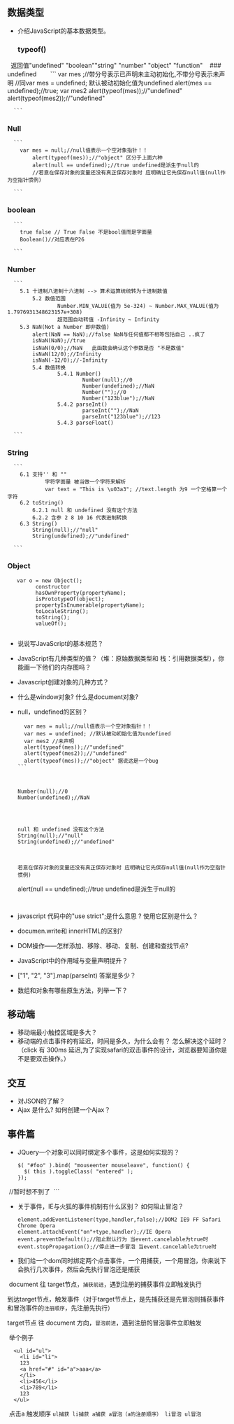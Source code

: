 ## 数据类型
* 介绍JavaScript的基本数据类型。  
  ### typeof()  
      返回值"undefined"	"boolean""string" "number" "object" "function"   
  ### undefined  
      ```
      var mes ;//带分号表示已声明未主动初始化,不带分号表示未声明
			//同var mes = undefined; 默认被动初始化值为undefined
			alert(mes == undefined);//true;
			var mes2
			alert(typeof(mes));//"undefined"
			alert(typeof(mes2));//"undefined"  
      
      ```  
      
  ### Null  
      ```
        var mes = null;//null值表示一个空对象指针！！
		    alert(typeof(mes));//"object" 区分于上面六种
		    alert(null == undefined);//true undefined是派生于null的
		    //若意在保存对象的变量还没有真正保存对象时 应明确让它先保存null值(null作为空指针惯例)
      
      ```  
  ### boolean  
      ```
        true false // True False 不是bool值而是字面量
        Boolean()//对应表在P26  
        
      ``` 
  ### Number  
      ```
        5.1 十进制八进制十六进制 --> 算术运算统统转为十进制数值 
		    5.2 数值范围
		            Number.MIN_VALUE(值为 5e-324) ~ Number.MAX_VALUE(值为 1.7976931348623157e+308)
 					超范围自动转值 -Infinity ~ Infinity
        5.3 NaN(Not a Number 即非数值)
            alert(NaN == NaN);//false NaN与任何值都不相等包括自己 ..疯了
            isNaN(NaN);//true
            isNaN(0/0);//NaN   此函数会确认这个参数是否 "不是数值"
            isNaN(12/0);//Infinity  
            isNaN(-12/0);//-Infinity  
 		    5.4 数值转换
 		    		5.4.1 Number()
 		    		      	Number(null);//0
 		    		      	Number(undefined);//NaN
 		    		      	Number("");//0
							Number("123blue");//NaN
 		    		5.4.2 parseInt()
 		    				parseInt("");//NaN
							parseInt("123blue");//123
 		    		5.4.3 parseFloat()  
        
      ``` 
  ### String  
      ```
        6.1 支持'' 和 "" 
 			    字符字面量 被当做一个字符来解析
 			    var text = "This is \u03a3"; //text.length 为9 一个空格算一个字符
        6.2 toString()
            6.2.1 null 和 undefined 没有这个方法
            6.2.2 含参 2 8 10 16 代表进制转换
        6.3 String()
            String(null);//"null"
            String(undefined);//"undefined"
      
      ``` 
  ### Object  
  
   ```  
      var o = new Object();
 			constructor
 			hasOwnProperty(propertyName);
 			isPrototypeOf(object);
 			propertyIsEnumerable(propertyName);
 			toLocaleString();
 			toString();
 			valueOf();  
      
   ``` 
   
* 说说写JavaScript的基本规范？  
  
* JavaScript有几种类型的值？（堆：原始数据类型和 栈：引用数据类型），你能画一下他们的内存图吗？
* Javascript创建对象的几种方式？
* 什么是window对象? 什么是document对象?
* null，undefined的区别？  
	```  
	  var mes = null;//null值表示一个空对象指针！！  
	  var mes = undefined; //默认被动初始化值为undefined   
	  var mes2 //未声明  
	  alert(typeof(mes));//"undefined"  
	  alert(typeof(mes2));//"undefined"  
	  alert(typeof(mes));//"object" 据说这是一个bug  
	```  
	
	
	
	```  
	  Number(null);//0  
	  Number(undefined);//NaN   
	``` 
	
	
	
	```  
	  null 和 undefined 没有这个方法  
	  String(null);//"null"  
	  String(undefined);//"undefined"  
	```   
	
	
   	```  
	  若意在保存对象的变量还没有真正保存对象时 应明确让它先保存null值(null作为空指针惯例)  
	alert(null == undefined);//true undefined是派生于null的  
	```  
	
	
* javascript 代码中的"use strict";是什么意思 ? 使用它区别是什么？
* documen.write和 innerHTML的区别?
* DOM操作——怎样添加、移除、移动、复制、创建和查找节点?
* JavaScript中的作用域与变量声明提升？

* ["1", "2", "3"].map(parseInt) 答案是多少？
* 数组和对象有哪些原生方法，列举一下？

## 移动端  
* 移动端最小触控区域是多大？
* 移动端的点击事件的有延迟，时间是多久，为什么会有？ 怎么解决这个延时？（click 有 300ms 延迟,为了实现safari的双击事件的设计，浏览器要知道你是不是要双击操作。）

## 交互  
   * 对JSON的了解？  
   * Ajax 是什么? 如何创建一个Ajax？  
## 事件篇  
* JQuery一个对象可以同时绑定多个事件，这是如何实现的？ 
  
  ```  
  $( "#foo" ).bind( "mouseenter mouseleave", function() {
    $( this ).toggleClass( "entered" );
  });  
  //暂时想不到了
  ```  
  
* 关于事件，IE与火狐的事件机制有什么区别？ 如何阻止冒泡？  

  ```  
  element.addEventListener(type,handler,false);//DOM2 IE9 FF Safari Chrome Opera
  element.attachEvent("on"+type,handler);//IE Opera 
  event.preventDefault();//阻止默认行为 当event.cancelable为true时
  event.stopPropagation();//停止进一步冒泡 当event.cancelable为true时
  ```  
  
  
  
* 我们给一个dom同时绑定两个点击事件，一个用捕获，一个用冒泡，你来说下会执行几次事件，然后会先执行冒泡还是捕获      

  document 往 target节点，`捕获前进`，遇到注册的捕获事件立即触发执行   
  
  到达target节点，触发事件（对于target节点上，是先捕获还是先冒泡则捕获事件和冒泡事件的`注册顺序`，先注册先执行）  
  
  target节点 往 document 方向，`冒泡前进`，遇到注册的冒泡事件立即触发  
  
  举个例子  
 
  
  ```  
    <ul id="ul">
      <li id="li">
      123
      <a href="#" id="a">aaa</a>
      </li>
      <li>456</li>
      <li>789</li>
      123
    </ul>    
  ```  
  点击a 触发顺序 `ul捕获 li捕获 a捕获 a冒泡（a的注册顺序） li冒泡 ul冒泡`  
  
  
 
